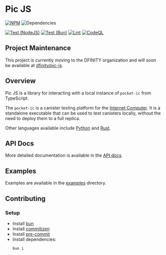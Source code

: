 # Pic JS

[![NPM](https://badge.fury.io/js/@hadronous%2Fpic.svg)](https://badge.fury.io/js/@hadronous%2Fpic)
![Dependencies](https://img.shields.io/librariesio/release/npm/%40hadronous/pic)

[![Test (NodeJS)](https://github.com/hadronous/pic-js/actions/workflows/test-nodejs.yml/badge.svg)](https://github.com/hadronous/pic-js/actions/workflows/test-nodejs.yml)
[![Test (Bun)](https://github.com/hadronous/pic-js/actions/workflows/test-bun.yml/badge.svg)](https://github.com/hadronous/pic-js/actions/workflows/test-bun.yml)
[![Lint](https://github.com/hadronous/pic-js/actions/workflows/lint.yml/badge.svg)](https://github.com/hadronous/pic-js/actions/workflows/lint.yml)
[![CodeQL](https://github.com/hadronous/pic-js/actions/workflows/github-code-scanning/codeql/badge.svg)](https://github.com/hadronous/pic-js/actions/workflows/github-code-scanning/codeql)

## Project Maintenance

This project is currently moving to the DFINITY organization and will soon be available at [dfinity/pic-js](https://github.com/dfinity/pic-js).

## Overview

Pic JS is a library for interacting with a local instance of `pocket-ic` from TypeScript.

The `pocket-ic` is a canister testing platform for the [Internet Computer](https://internetcomputer.org/). It is a standalone executable that can be used to test canisters locally, without the need to deploy them to a full replica.

Other languages available include [Python](https://github.com/dfinity/pocketic-py/) and [Rust](https://github.com/dfinity/ic/tree/master/packages/pocket-ic).

## API Docs

More detailed documentation is available in the [API docs](https://hadronous.github.io/pic-js/).

## Examples

Examples are available in the [examples](./examples/README.md) directory.

## Contributing

### Setup

- Install [bun](https://bun.sh/)
- Install [commitizen](https://commitizen-tools.github.io/commitizen/)
- Install [pre-commit](https://pre-commit.com/)
- Install dependencies:
  ```bash
  bun i
  ```
